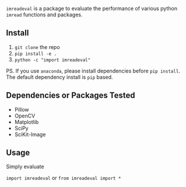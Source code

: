 `imreadeval` is a package to evaluate the performance of various python `imread` functions and packages.

## Install

1. `git clone` the repo
2. `pip install -e .`
3. `python -c "import imreadeval"`

PS. If you use `anaconda`, please install dependencies before `pip install`. The default dependency install is `pip` based.

## Dependencies or Packages Tested

- Pillow
- OpenCV
- Matplotlib
- SciPy
- SciKit-Image

## Usage

Simply evaluate 

`import imreadeval` or `from imreadeval import *`